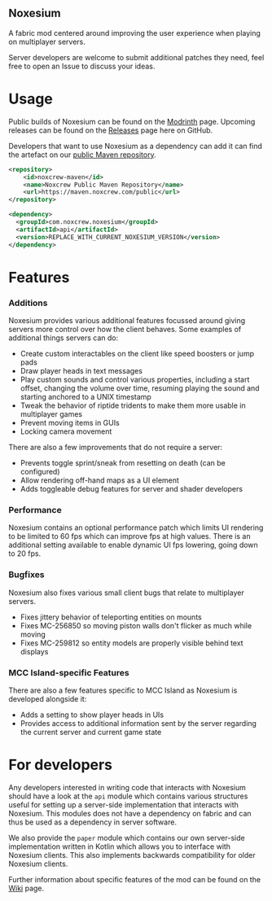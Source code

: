 Noxesium
---
A fabric mod centered around improving the user experience when playing on multiplayer servers.

Server developers are welcome to submit additional patches they need, feel free to open an Issue to discuss your ideas.

# Usage
Public builds of Noxesium can be found on the [Modrinth](https://modrinth.com/mod/noxesium) page. Upcoming releases can be found on the [Releases](https://github.com/Noxcrew/noxesium/releases) page here on GitHub.

Developers that want to use Noxesium as a dependency can add it can find the artefact on our [public Maven repository](https://maven.noxcrew.com/#/public/com/noxcrew/noxesium/api).

```xml
<repository>
    <id>noxcrew-maven</id>
    <name>Noxcrew Public Maven Repository</name>
    <url>https://maven.noxcrew.com/public</url>
</repository>

<dependency>
  <groupId>com.noxcrew.noxesium</groupId>
  <artifactId>api</artifactId>
  <version>REPLACE_WITH_CURRENT_NOXESIUM_VERSION</version>
</dependency>
```

# Features

### Additions

Noxesium provides various additional features focussed around giving servers more control over how the client behaves. Some examples of additional things servers can do:

- Create custom interactables on the client like speed boosters or jump pads
- Draw player heads in text messages
- Play custom sounds and control various properties, including a start offset, changing the volume over time, resuming playing the sound and starting anchored to a UNIX timestamp
- Tweak the behavior of riptide tridents to make them more usable in multiplayer games
- Prevent moving items in GUIs
- Locking camera movement

There are also a few improvements that do not require a server:
- Prevents toggle sprint/sneak from resetting on death (can be configured)
- Allow rendering off-hand maps as a UI element
- Adds toggleable debug features for server and shader developers

### Performance

Noxesium contains an optional performance patch which limits UI rendering to be limited to 60 fps which can improve fps at high values. There is an additional setting available to enable dynamic UI fps lowering, going down to 20 fps.

### Bugfixes

Noxesium also fixes various small client bugs that relate to multiplayer servers.

- Fixes jittery behavior of teleporting entities on mounts
- Fixes MC-256850 so moving piston walls don't flicker as much while moving
- Fixes MC-259812 so entity models are properly visible behind text displays


### MCC Island-specific Features

There are also a few features specific to MCC Island as Noxesium is developed alongside it:

- Adds a setting to show player heads in UIs
- Provides access to additional information sent by the server regarding the current server and current game state

# For developers

Any developers interested in writing code that interacts with Noxesium should have a look at the `api` module which contains various structures useful for setting up a server-side implementation that interacts with Noxesium. This modules
does not have a dependency on fabric and can thus be used as a dependency in server software.

We also provide the `paper` module which contains our own server-side implementation written in Kotlin which allows you to interface with Noxesium clients. This also implements backwards compatibility for older Noxesium clients.

Further information about specific features of the mod can be found on the [Wiki](https://github.com/Noxcrew/noxesium/wiki) page.
